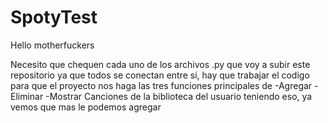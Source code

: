 # SpotyTest
Hello motherfuckers

Necesito que chequen cada uno de los archivos .py que voy a subir este repositorio ya que todos se conectan entre si, hay que trabajar el codigo para que el proyecto nos haga las tres funciones principales de 
-Agregar -Eliminar -Mostrar Canciones de la biblioteca del usuario
teniendo eso, ya vemos que mas le podemos agregar
